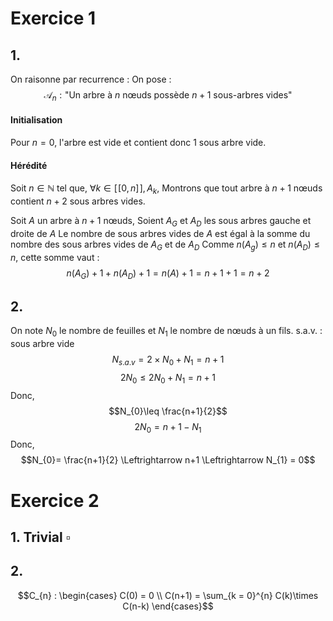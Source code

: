 # Exercice 1 
## 1.
On raisonne par recurrence : 
On pose : 
$$\mathcal{A}_{n} : \text{"} \text{Un arbre à }n \text{ nœuds possède }n+1 \text{ sous-arbres vides} \text{"}$$

#### Initialisation
Pour $n=0$, l'arbre est vide et contient donc 1 sous arbre vide. 

#### Hérédité
Soit $n \in \mathbb{N}$ tel que, $\forall k \in [\![0, n]\!], A_{k}$, 
Montrons que tout arbre à $n+1$ nœuds contient $n+2$ sous arbres vides. 

Soit $A$ un arbre à $n+1$ nœuds,
Soient $A_{G}$ et $A_{D}$ les sous arbres gauche et droite de $A$
Le nombre de sous arbres vides de $A$ est égal à la somme du nombre des sous arbres vides de $A_{G}$ et de $A_{D}$
Comme $n(A_{g})\leq n$ et $n(A_{D})\leq n$, cette somme vaut : 
$$n(A_{G}) + 1 + n(A_{D}) + 1 = n(A) + 1 = n+1+1=n+2$$

## 2.
On note $N_{0}$ le nombre de feuilles et $N_{1}$ le nombre de nœuds à un fils.
s.a.v. : sous arbre vide
$$N_{s.a.v} = 2 \times N_{0} + N_{1} = n+1$$
$$2N_{0}\leq 2N_{0} +N_{1} = n+1$$
Donc, 
$$N_{0}\leq \frac{n+1}{2}$$
$$2N_{0} = n+1-N_{1}$$
Donc, 
$$N_{0}= \frac{n+1}{2} \Leftrightarrow n+1 \Leftrightarrow N_{1} = 0$$

# Exercice 2
## 1. Trivial $\square$
## 2.
$$C_{n} : \begin{cases}
C(0) = 0 \\
C(n+1) = \sum_{k = 0}^{n} C(k)\times C(n-k)
\end{cases}$$

